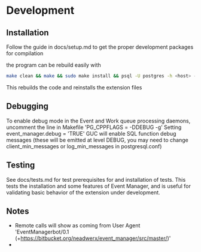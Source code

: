# Development

## Installation

Follow the guide in docs/setup.md to get the proper development packages for compilation

the program can be rebuild easily with
```bash
make clean && make && sudo make install && psql -U postgres -h <host> -p 5432 -d <dbname> -c 'DROP EXTENSION IF EXISTS event_manager; CREATE EXTENSION event_manager;'
```
This rebuilds the code and reinstalls the extension files

## Debugging

To enable debug mode in the Event and Work queue processing daemons, uncomment the line in Makefile 'PG_CPPFLAGS = -DDEBUG -g'
Setting event_manager.debug = 'TRUE' GUC will enable SQL function debug messages (these will be emitted at level DEBUG, you may need to change client_min_messages or log_min_messages in postgresql.conf)
 

## Testing

See docs/tests.md for test prerequisites for and installation of tests. This tests the installation and some features of Event Manager, and is useful for validating basic behavior of the extension under development.

## Notes

* Remote calls will show as coming from User Agent 'EventManagerbot/0.1 (+https://bitbucket.org/neadwerx/event_manager/src/master/)'
* 
